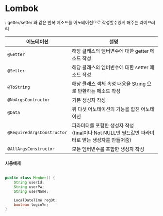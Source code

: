 # Lombok

: getter/setter 와 같은 반복 메소드를 어노테이션으로 작성할수있게 해주는 라이브러리

|어노테이션|설명|
|--|----------|
|`@Getter` | 해당 클래스의 멤버변수에 대한 getter 메소드 작성 |
|`@Setter` | 해당 클래스의 멤버변수에 대한 setter 메소드 작성 |
|`@ToString`| 해당 클래스 객체 속성 내용을 String 으로 반환하는 메소드 작성 |
|`@NoArgsContructor` | 기본 생성자 작성 |
|`@Data`| 위 다섯 어노테이션의 기능을 합친 어노테이션 |
|`@RequiredArgsConstructor`| 파라미터를 포함한 생성자 작성<br> (final이나 Not NULL인 필드값만 파라미터로 받는 생성자를 만들어줌) |
|`@AllArgsConstructor`| 모든 멤버변수를 포함한 생성자 작성 |


#### 사용예제
<!-- 꼭 private 을 사용해야 하는지 확인~! -->
```java

public class Member() {
    String userId;
    String userPw;
    String userName;

    LocalDateTime regDt;
    boolean loginYn;
}

```

